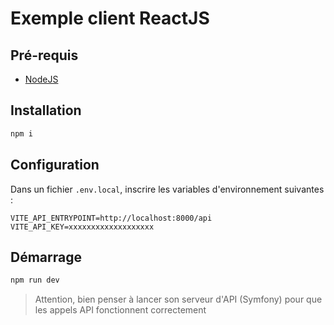 # Exemple client ReactJS

## Pré-requis

- [NodeJS](https://nodejs.org)

## Installation

```bash
npm i
```

## Configuration

Dans un fichier `.env.local`, inscrire les variables d'environnement suivantes :

```env
VITE_API_ENTRYPOINT=http://localhost:8000/api
VITE_API_KEY=xxxxxxxxxxxxxxxxxxx
```

## Démarrage

```bash
npm run dev
```

> Attention, bien penser à lancer son serveur d'API (Symfony) pour que les appels API fonctionnent correctement
